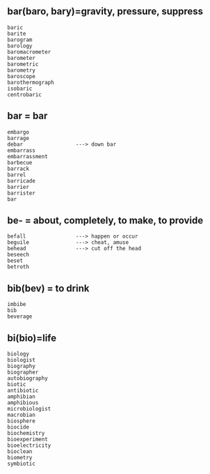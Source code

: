 ## bar(baro, bary)=gravity, pressure, suppress
```
baric
barite
barogram
barology
baromacrometer
barometer
barometric
barometry
baroscope
barothermograph
isobaric
centrobaric

```
## bar = bar
```
embargo          
barrage
debar                 ---> down bar
embarrass
embarrassment
barbecue
barrack
barrel
barricade
barrier
barrister
bar
```

## be- = about, completely, to make, to provide
```
befall                ---> happen or occur
beguile               ---> cheat, amuse
behead                ---> cut off the head
beseech
beset
betroth
```
## bib(bev) = to drink
```
imbibe
bib
beverage
```

## bi(bio)=life
```
biology
biologist
biography
biographer
autobiography
biotic
antibiotic
amphibian
amphibious
microbiologist
macrobian
biosphere
biocide
biochemistry
bioexperiment
bioelectricity
bioclean
biometry
symbiotic

```
